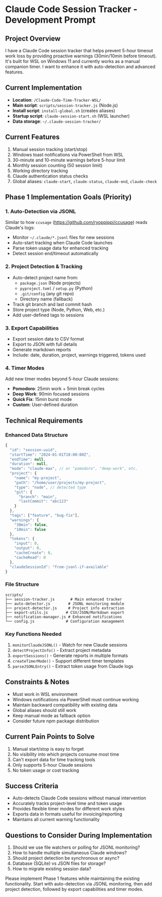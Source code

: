 # Claude Code Session Tracker - Development Prompt

## Project Overview
I have a Claude Code session tracker that helps prevent 5-hour timeout work loss by providing proactive warnings (30min/10min before timeout). It's built for WSL on Windows 11 and currently works as a manual companion timer. I want to enhance it with auto-detection and advanced features.

## Current Implementation
- **Location**: `/Claude-Code-Time-Tracker-WSL/`
- **Main script**: `scripts/session-tracker.js` (Node.js)
- **Install script**: `install-global.sh` (creates aliases)
- **Startup script**: `claude-session-start.sh` (WSL launcher)
- **Data storage**: `~/.claude-session-tracker/`

## Current Features
1. Manual session tracking (start/stop)
2. Windows toast notifications via PowerShell from WSL
3. 30-minute and 10-minute warnings before 5-hour limit
4. Monthly session counting (50 session limit)
5. Working directory tracking
6. Claude authentication status checks
7. Global aliases: `claude-start`, `claude-status`, `claude-end`, `claude-check`

## Phase 1 Implementation Goals (Priority)

### 1. Auto-Detection via JSONL
Similar to how `ccusage` (https://github.com/ryoppippi/ccusage) reads Claude's logs:
- Monitor `~/.claude/*.jsonl` files for new sessions
- Auto-start tracking when Claude Code launches
- Parse token usage data for enhanced tracking
- Detect session end/timeout automatically

### 2. Project Detection & Tracking
- Auto-detect project name from:
  - `package.json` (Node projects)
  - `pyproject.toml` / `setup.py` (Python)
  - `.git/config` (any git repo)
  - Directory name (fallback)
- Track git branch and last commit hash
- Store project type (Node, Python, Web, etc.)
- Add user-defined tags to sessions

### 3. Export Capabilities
- Export session data to CSV format
- Export to JSON with full details
- Generate markdown reports
- Include: date, duration, project, warnings triggered, tokens used

### 4. Timer Modes
Add new timer modes beyond 5-hour Claude sessions:
- **Pomodoro**: 25min work + 5min break cycles
- **Deep Work**: 90min focused sessions
- **Quick Fix**: 15min burst mode
- **Custom**: User-defined duration

## Technical Requirements

### Enhanced Data Structure
```javascript
{
  "id": "session-uuid",
  "startTime": "2024-01-01T10:00:00Z",
  "endTime": null,
  "duration": null,
  "mode": "claude-max", // or "pomodoro", "deep-work", etc.
  "project": {
    "name": "my-project",
    "path": "/home/user/projects/my-project",
    "type": "node", // detected type
    "git": {
      "branch": "main",
      "lastCommit": "abc123"
    }
  },
  "tags": ["feature", "bug-fix"],
  "warnings": {
    "30min": false,
    "10min": false
  },
  "tokens": {
    "input": 0,
    "output": 0,
    "cacheCreate": 0,
    "cacheRead": 0
  },
  "claudeSessionId": "from-jsonl-if-available"
}
```

### File Structure
```
scripts/
├── session-tracker.js       # Main enhanced tracker
├── auto-detector.js        # JSONL monitoring module
├── project-detector.js     # Project info extraction
├── export-utils.js        # CSV/JSON/Markdown export
├── notification-manager.js # Enhanced notifications
└── config.js              # Configuration management
```

### Key Functions Needed
1. `monitorClaudeJSONL()` - Watch for new Claude sessions
2. `detectProjectInfo()` - Extract project metadata
3. `exportSessions()` - Generate reports in multiple formats
4. `createTimerMode()` - Support different timer templates
5. `parseJSONLEntry()` - Extract token usage from Claude logs

## Constraints & Notes
- Must work in WSL environment
- Windows notifications via PowerShell must continue working
- Maintain backward compatibility with existing data
- Global aliases should still work
- Keep manual mode as fallback option
- Consider future npm package distribution

## Current Pain Points to Solve
1. Manual start/stop is easy to forget
2. No visibility into which projects consume most time
3. Can't export data for time tracking tools
4. Only supports 5-hour Claude sessions
5. No token usage or cost tracking

## Success Criteria
- Auto-detects Claude Code sessions without manual intervention
- Accurately tracks project-level time and token usage
- Provides flexible timer modes for different work styles
- Exports data in formats useful for invoicing/reporting
- Maintains all current warning functionality

## Questions to Consider During Implementation
1. Should we use file watchers or polling for JSONL monitoring?
2. How to handle multiple simultaneous Claude windows?
3. Should project detection be synchronous or async?
4. Database (SQLite) vs JSON files for storage?
5. How to migrate existing session data?

Please implement Phase 1 features while maintaining the existing functionality. Start with auto-detection via JSONL monitoring, then add project detection, followed by export capabilities and timer modes.
